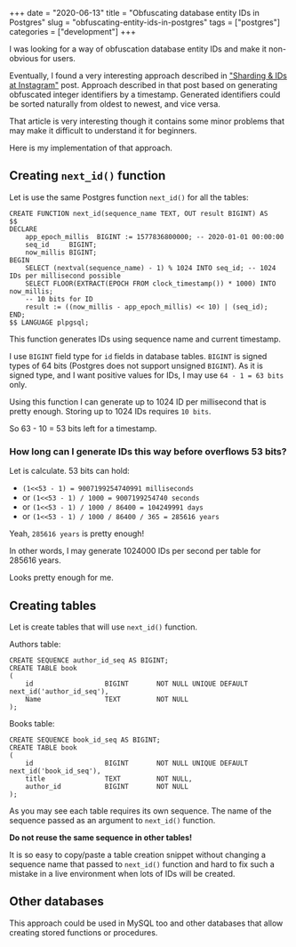 +++
date = "2020-06-13"
title = "Obfuscating database entity IDs in Postgres"
slug = "obfuscating-entity-ids-in-postgres"
tags = ["postgres"]
categories = ["development"]
+++

I was looking for a way of obfuscation database entity IDs and make it non-obvious for users.

Eventually, I found a very interesting approach described in ["Sharding & IDs at Instagram"](https://instagram-engineering.com/sharding-ids-at-instagram-1cf5a71e5a5c) post.
Approach described in that post based on generating obfuscated integer identifiers by a timestamp.
Generated identifiers could be sorted naturally from oldest to newest, and vice versa. 

That article is very interesting though it contains some minor problems that may make it difficult to understand it for beginners.

Here is my implementation of that approach.

## Creating `next_id()` function

Let is use the same Postgres function `next_id()` for all the tables:

```postgresql
CREATE FUNCTION next_id(sequence_name TEXT, OUT result BIGINT) AS
$$
DECLARE
	app_epoch_millis  BIGINT := 1577836800000; -- 2020-01-01 00:00:00
	seq_id     BIGINT;
	now_millis BIGINT;
BEGIN
	SELECT (nextval(sequence_name) - 1) % 1024 INTO seq_id; -- 1024 IDs per millisecond possible
	SELECT FLOOR(EXTRACT(EPOCH FROM clock_timestamp()) * 1000) INTO now_millis;
	-- 10 bits for ID
	result := ((now_millis - app_epoch_millis) << 10) | (seq_id);
END;
$$ LANGUAGE plpgsql;
```

This function generates IDs using sequence name and current timestamp.

I use `BIGINT` field type for `id` fields in database tables. 
`BIGINT` is signed types of 64 bits (Postgres does not support unsigned `BIGINT`). 
As it is signed type, and I want positive values for IDs, I may use `64 - 1 = 63 bits` only.

Using this function I can generate up to 1024 ID per millisecond that is pretty enough. 
Storing up to 1024 IDs requires `10 bits`.

So 63 - 10 = 53 bits left for a timestamp.

### How long can I generate IDs this way before overflows 53 bits?

Let is calculate. 53 bits can hold:
- `(1<<53 - 1) = 9007199254740991 milliseconds`
- or `(1<<53 - 1) / 1000 = 9007199254740 seconds`
- or  `(1<<53 - 1) / 1000 / 86400 = 104249991 days`
- or  `(1<<53 - 1) / 1000 / 86400 / 365 = 285616 years`

Yeah, `285616 years` is pretty enough! 

In other words, I may generate 1024000 IDs per second per table for 285616 years.

Looks pretty enough for me.

## Creating tables
Let is create tables that will use `next_id()` function.   

Authors table: 
```postgresql
CREATE SEQUENCE author_id_seq AS BIGINT;
CREATE TABLE book
(
    id            		BIGINT       NOT NULL UNIQUE DEFAULT next_id('author_id_seq'),
    Name    			TEXT         NOT NULL
);
```

Books table:
```postgresql
CREATE SEQUENCE book_id_seq AS BIGINT;
CREATE TABLE book
(
    id            		BIGINT       NOT NULL UNIQUE DEFAULT next_id('book_id_seq'),
    title    			TEXT         NOT NULL,
    author_id          	BIGINT       NOT NULL
);
```

As you may see each table requires its own sequence. The name of the sequence passed as an argument to `next_id()` function.

**Do not reuse the same sequence in other tables!**

It is so easy to copy/paste a table creation snippet without changing a sequence name that passed to `next_id()` function and hard to fix such a mistake in a live environment when lots of IDs will be created.
  
## Other databases

This approach could be used in MySQL too and other databases that allow creating stored functions or procedures.
